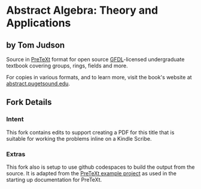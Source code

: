 Abstract Algebra: Theory and Applications
=========================================

by Tom Judson
-------------

Source in [PreTeXt](http://mathbook.pugetsound.edu) format for open source [GFDL](https://www.gnu.org/copyleft/fdl.html)-licensed undergraduate textbook covering groups, rings, fields and more.

For copies in various formats, and to learn more, visit the book's website at [abstract.pugetsound.edu](http://abstract.pugetsound.edu).

## Fork Details

### Intent
This fork contains edits to support creating a PDF for this title that is suitable for working the problems inline on a Kindle Scribe.

### Extras
This fork also is setup to use github codespaces to build the output from the source. It is adapted from the 
[PreTeXt example project](https://github.com/PreTeXtBook/pretext-codespace) as used in the starting up documentation 
for PreTeXt.
